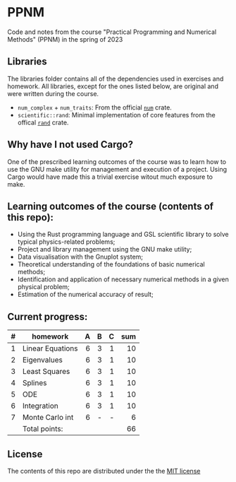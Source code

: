 # PPNM
Code and notes from the course "Practical Programming and Numerical Methods" (PPNM) in the spring of 2023

## Libraries
The libraries folder contains all of the dependencies used in exercises and homework. All libraries, except for the ones listed below, are original and were written during the course.
* `num_complex` + `num_traits`: From the official [`num`](https://crates.io/crates/rand) crate.
* `scientific::rand`: Minimal implementation of core features from the offical [`rand`](https://crates.io/crates/num) crate.

## Why have I not used Cargo?
One of the prescribed learning outcomes of the course was to learn how to use the GNU make utility for management and execution of a project. Using Cargo would have made this a trivial exercise witout much exposure to make.

## Learning outcomes of the course (contents of this repo):
* Using the Rust programming language and GSL scientific library to solve typical physics-related problems;
* Project and library management using the GNU make utility;
* Data visualisation with the Gnuplot system;
* Theoretical understanding of the foundations of basic numerical methods;
* Identification and application of necessary numerical methods in a given physical problem;
* Estimation of the numerical accuracy of result;

## Current progress:
| # | homework         |  A |  B |  C | sum |
| - | ---------------- | -: | -: | -: | --: |
| 1 | Linear Equations |  6 |  3 |  1 |  10 |
| 2 | Eigenvalues      |  6 |  3 |  1 |  10 |
| 3 | Least Squares    |  6 |  3 |  1 |  10 |
| 4 | Splines          |  6 |  3 |  1 |  10 |
| 5 | ODE              |  6 |  3 |  1 |  10 |
| 6 | Integration      |  6 |  3 |  1 |  10 |
| 7 | Monte Carlo int  |  6 |  - |  - |   6 |
|   | Total points:    |    |    |    |  66 |

## License
The contents of this repo are distributed under the the [MIT license](http://opensource.org/licenses/MIT)